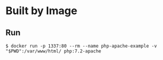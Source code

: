 # Built by Image

## Run
```
$ docker run -p 1337:80 --rm --name php-apache-example -v "$PWD":/var/www/html/ php:7.2-apache
```

